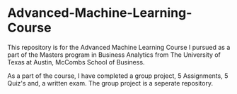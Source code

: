 # Advanced-Machine-Learning-Course

This repository is for the Advanced Machine Learning Course I pursued as a part of the Masters program in Business Analytics from The University of Texas at Austin, McCombs School of Business.

As a part of the course, I have completed a group project, 5 Assignments, 5 Quiz's and, a written exam. The group project is a seperate repository.
